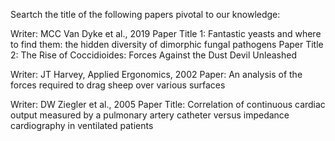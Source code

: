 Seartch the title of the following papers pivotal to our knowledge:

Writer: MCC Van Dyke et al., 2019
Paper Title 1: Fantastic yeasts and where to find them: the hidden diversity of dimorphic fungal pathogens
Paper Title 2: The Rise of Coccidioides: Forces Against the Dust Devil Unleashed

Writer: JT Harvey, Applied Ergonomics, 2002
Paper: An analysis of the forces required to drag sheep over various surfaces

Writer: DW Ziegler et al., 2005
Paper Title: Correlation of continuous cardiac output measured by a pulmonary artery catheter versus impedance cardiography in ventilated patients
